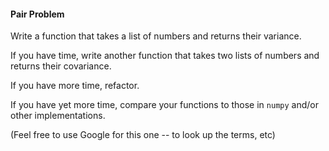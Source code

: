 #### Pair Problem

Write a function that takes a list of numbers and returns their variance.

If you have time, write another function that takes two lists of numbers and returns their covariance.

If you have more time, refactor.

If you have yet more time, compare your functions to those in `numpy` and/or other implementations.

(Feel free to use Google for this one -- to look up the terms, etc)

